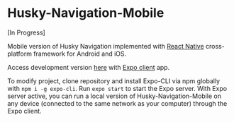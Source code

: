 # Husky-Navigation-Mobile

[In Progress]

Mobile version of Husky Navigation implemented with [React Native](reactnative.dev) cross-platform framework for Android and iOS.

Access development version [here](https://expo.dev/@aferman/husky-navigation-mobile-test-1) with [Expo client](https://expo.dev/client) app.

To modify project, clone repository and install Expo-CLI via npm globally with `npm i -g expo-cli`. Run `expo start` to start the Expo server. With Expo server active, you can run a local version of Husky-Navigation-Mobile on any device (connected to the same network as your computer) through the Expo client.


